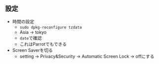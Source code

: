 ## 設定
- 時間の設定
  - `sudo dpkg-reconfigure tzdata`
  - Asia -> tokyo
  - `date`で確認
  - これはParrotでもできる 
- Screen Saverを切る
  - setting -> Privacy&Security -> Automatic Screen Lock -> offにする 
